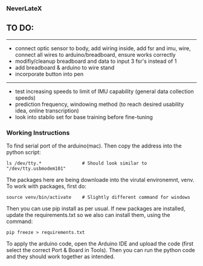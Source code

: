 ### NeverLateX ###

## TO DO:
------------------------------------
- connect optic sensor to body, add wiring inside, add fsr and imu, wire, connect all wires to arduino/breadboard, ensure works correctly
- modifiy/cleanup breadboard and data to input 3 fsr's instead of 1
- add breadboard & arduino to wire stand 
- incorporate button into pen
------------------------------------
- test increasing speeds to limit of IMU capability (general data collection speeds)
- prediction frequency, windowing method (to reach desired usability idea, online transcription)
- look into stabilo set for base training before fine-tuning




### Working Instructions ###
To find serial port of the arduino(mac). Then copy the address into the python script:
    
    ls /dev/tty.*               # Should look similar to "/dev/tty.usbmodem101"

The packages here are being downloade into the virutal environemnt, venv. To work with packages, first do:

    source venv/bin/activate    # Slightly different command for windows

Then you can use pip install as per usual. If new packages are installed, update the requirements.txt so we also can install them, using the command:

    pip freeze > requirements.txt  
    
To apply the arduino code, open the Arduino IDE and upload the code (first select the correct Port & Board in Tools). Then you can run the python code and they should work together as intended.